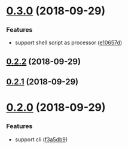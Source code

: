 <a name="0.3.0"></a>

# [0.3.0](https://github.com/imcuttle/tranz/compare/v0.2.2...v0.3.0) (2018-09-29)

### Features

- support shell script as processor ([e10657d](https://github.com/imcuttle/tranz/commit/e10657d))

<a name="0.2.2"></a>

## [0.2.2](https://github.com/imcuttle/tranz/compare/v0.2.1...v0.2.2) (2018-09-29)

<a name="0.2.1"></a>

## [0.2.1](https://github.com/imcuttle/tranz/compare/v0.2.0...v0.2.1) (2018-09-29)

<a name="0.2.0"></a>

# [0.2.0](https://github.com/imcuttle/tranz/compare/f3a5db9...v0.2.0) (2018-09-29)

### Features

- support cli ([f3a5db9](https://github.com/imcuttle/tranz/commit/f3a5db9))
